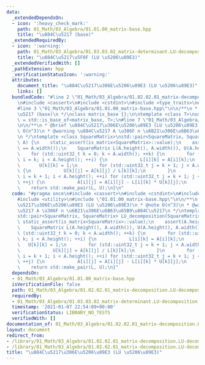 ```yaml
---
data:
  _extendedDependsOn:
  - icon: ':heavy_check_mark:'
    path: 01_Math/03_Algebra/01.01.00_matrix-base.hpp
    title: "\u884C\u5217 (base)"
  _extendedRequiredBy:
  - icon: ':warning:'
    path: 01_Math/03_Algebra/01.03.03.02_matrix-determinant.LU-decomposition.hpp
    title: "\u884C\u5217\u5F0F (LU \u5206\u89E3)"
  _extendedVerifiedWith: []
  _pathExtension: hpp
  _verificationStatusIcon: ':warning:'
  attributes:
    document_title: "\u884C\u5217\u306E\u5206\u89E3 (LU \u5206\u89E3)"
    links: []
  bundledCode: "#line 2 \"01_Math/03_Algebra/01.02.02.01_matrix-decomposition.LU-decomposition.hpp\"\
    \n#include <cassert>\n#include <cstdint>\n#include <type_traits>\n#include <utility>\n\
    #line 3 \"01_Math/03_Algebra/01.01.00_matrix-base.hpp\"\n\n/**\n * @brief \u884C\
    \u5217 (base)\n */\nclass matrix_base {};\n\ntemplate <class T>\nusing is_matrix\
    \ = std::is_base_of<matrix_base, T>;\n#line 7 \"01_Math/03_Algebra/01.02.02.01_matrix-decomposition.LU-decomposition.hpp\"\
    \n\n/**\n * @brief \u884C\u5217\u306E\u5206\u89E3 (LU \u5206\u89E3)\n * @note\
    \ O(n^3)\n * @warning \u884C\u5217 A \u306F n \u6B21\u306E\u6B63\u65B9\u884C\u5217\
    \n */\ntemplate <class SquareMatrix>\nstd::pair<SquareMatrix, SquareMatrix> LU_decomposition(SquareMatrix\
    \ A) {\n    static_assert(is_matrix<SquareMatrix>::value);\n    assert(A.height()\
    \ == A.width());\n    SquareMatrix L(A.height(), A.width()), U(A.height(), A.width());\n\
    \    for (std::uint32_t k = 0; k < A.width(); ++k) {\n        for (std::uint32_t\
    \ i = k; i < A.height(); ++i) {\n            L[i][k] = A[i][k];\n        }\n \
    \       U[k][k] = 1;\n        for (std::uint32_t j = k + 1; j < A.width(); ++j)\
    \ {\n            U[k][j] = A[k][j] / L[k][k];\n        }\n        for (std::uint32_t\
    \ i = k + 1; i < A.height(); ++i) for (std::uint32_t j = k + 1; j < A.width();\
    \ ++j) {\n            A[i][j] = A[i][j] - L[i][k] * U[k][j];\n        }\n    }\n\
    \    return std::make_pair(L, U);\n}\n"
  code: "#pragma once\n#include <cassert>\n#include <cstdint>\n#include <type_traits>\n\
    #include <utility>\n#include \"01.01.00_matrix-base.hpp\"\n\n/**\n * @brief \u884C\
    \u5217\u306E\u5206\u89E3 (LU \u5206\u89E3)\n * @note O(n^3)\n * @warning \u884C\
    \u5217 A \u306F n \u6B21\u306E\u6B63\u65B9\u884C\u5217\n */\ntemplate <class SquareMatrix>\n\
    std::pair<SquareMatrix, SquareMatrix> LU_decomposition(SquareMatrix A) {\n   \
    \ static_assert(is_matrix<SquareMatrix>::value);\n    assert(A.height() == A.width());\n\
    \    SquareMatrix L(A.height(), A.width()), U(A.height(), A.width());\n    for\
    \ (std::uint32_t k = 0; k < A.width(); ++k) {\n        for (std::uint32_t i =\
    \ k; i < A.height(); ++i) {\n            L[i][k] = A[i][k];\n        }\n     \
    \   U[k][k] = 1;\n        for (std::uint32_t j = k + 1; j < A.width(); ++j) {\n\
    \            U[k][j] = A[k][j] / L[k][k];\n        }\n        for (std::uint32_t\
    \ i = k + 1; i < A.height(); ++i) for (std::uint32_t j = k + 1; j < A.width();\
    \ ++j) {\n            A[i][j] = A[i][j] - L[i][k] * U[k][j];\n        }\n    }\n\
    \    return std::make_pair(L, U);\n}"
  dependsOn:
  - 01_Math/03_Algebra/01.01.00_matrix-base.hpp
  isVerificationFile: false
  path: 01_Math/03_Algebra/01.02.02.01_matrix-decomposition.LU-decomposition.hpp
  requiredBy:
  - 01_Math/03_Algebra/01.03.03.02_matrix-determinant.LU-decomposition.hpp
  timestamp: '2021-01-07 22:54:09+00:00'
  verificationStatus: LIBRARY_NO_TESTS
  verifiedWith: []
documentation_of: 01_Math/03_Algebra/01.02.02.01_matrix-decomposition.LU-decomposition.hpp
layout: document
redirect_from:
- /library/01_Math/03_Algebra/01.02.02.01_matrix-decomposition.LU-decomposition.hpp
- /library/01_Math/03_Algebra/01.02.02.01_matrix-decomposition.LU-decomposition.hpp.html
title: "\u884C\u5217\u306E\u5206\u89E3 (LU \u5206\u89E3)"
---
```

